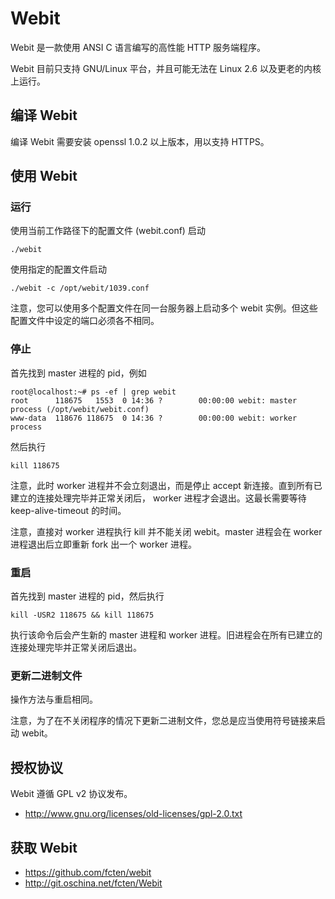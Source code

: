 # Webit

Webit 是一款使用 ANSI C 语言编写的高性能 HTTP 服务端程序。

Webit 目前只支持 GNU/Linux 平台，并且可能无法在 Linux 2.6 以及更老的内核上运行。

## 编译 Webit

编译 Webit 需要安装 openssl 1.0.2 以上版本，用以支持 HTTPS。

## 使用 Webit

### 运行

使用当前工作路径下的配置文件 (webit.conf) 启动

    ./webit

使用指定的配置文件启动

    ./webit -c /opt/webit/1039.conf

注意，您可以使用多个配置文件在同一台服务器上启动多个 webit 实例。但这些配置文件中设定的端口必须各不相同。

### 停止

首先找到 master 进程的 pid，例如

    root@localhost:~# ps -ef | grep webit
    root      118675   1553  0 14:36 ?        00:00:00 webit: master process (/opt/webit/webit.conf)
    www-data  118676 118675  0 14:36 ?        00:00:00 webit: worker process


然后执行

    kill 118675

注意，此时 worker 进程并不会立刻退出，而是停止 accept 新连接。直到所有已建立的连接处理完毕并正常关闭后， worker 进程才会退出。这最长需要等待 keep-alive-timeout 的时间。

注意，直接对 worker 进程执行 kill 并不能关闭 webit。master 进程会在 worker 进程退出后立即重新 fork 出一个 worker 进程。

### 重启

首先找到 master 进程的 pid，然后执行

    kill -USR2 118675 && kill 118675

执行该命令后会产生新的 master 进程和 worker 进程。旧进程会在所有已建立的连接处理完毕并正常关闭后退出。

### 更新二进制文件

操作方法与重启相同。

注意，为了在不关闭程序的情况下更新二进制文件，您总是应当使用符号链接来启动 webit。

## 授权协议

Webit 遵循 GPL v2 协议发布。
* http://www.gnu.org/licenses/old-licenses/gpl-2.0.txt

## 获取 Webit

* https://github.com/fcten/webit
* http://git.oschina.net/fcten/Webit

